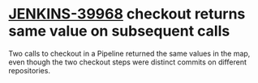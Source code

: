 # [JENKINS-39968](https://issues.jenkins-ci.org/browse/JENKINS-39968) checkout returns same value on subsequent calls

Two calls to checkout in a Pipeline returned the same values in the map,
even though the two checkout steps were distinct commits on different
repositories.
